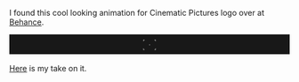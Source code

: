I found this cool looking animation for Cinematic Pictures logo over at [Behance](https://www.behance.net/gallery/52412815/Cinematic-Pictures-Web-Experience).

![Logo animation](https://raw.githubusercontent.com/DreadBoy/cinematic-pictures/master/97e29152412815.5915bee07e769.gif)

[Here](https://dreadboy.github.io/cinematic-pictures/) is my take on it.
